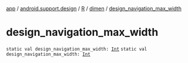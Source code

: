 [app](../../../index.md) / [android.support.design](../../index.md) / [R](../index.md) / [dimen](index.md) / [design_navigation_max_width](./design_navigation_max_width.md)

# design_navigation_max_width

`static val design_navigation_max_width: `[`Int`](https://kotlinlang.org/api/latest/jvm/stdlib/kotlin/-int/index.html)
`static val design_navigation_max_width: `[`Int`](https://kotlinlang.org/api/latest/jvm/stdlib/kotlin/-int/index.html)